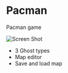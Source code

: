 # Pacman
Pacman game

![Screen Shot](http://sk.uploads.im/t/Fr3k0.png)

- 3 Ghost types
- Map editor 
- Save and load map 
